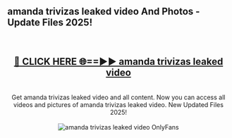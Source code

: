<h2>amanda trivizas leaked video And Photos - Update Files 2025!</h2>
<br>
<div align="center">
<h2><a href="https://betterlinks.top/A2PfLJ" rel="nofollow">🔴 CLICK HERE 🌐==►► amanda trivizas leaked video</a></h2>
<br>
Get amanda trivizas leaked video and all content. Now you can access all videos and pictures of amanda trivizas leaked video. New Updated Files 2025!
<br>
<br>
<a href="https://betterlinks.top/A2PfLJ" rel="nofollow" data-target="animated-image.originalLink"><img src="https://i.imgur.com/dJHk4Zq.gif" alt="amanda trivizas leaked video OnlyFans" style="max-width: 100%; display: inline-block;" data-target="animated-image.originalImage"></a>
</div>
<br>